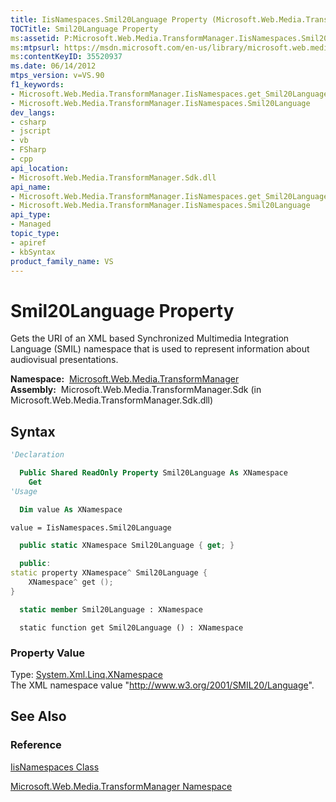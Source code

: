 ```yaml
---
title: IisNamespaces.Smil20Language Property (Microsoft.Web.Media.TransformManager)
TOCTitle: Smil20Language Property
ms:assetid: P:Microsoft.Web.Media.TransformManager.IisNamespaces.Smil20Language
ms:mtpsurl: https://msdn.microsoft.com/en-us/library/microsoft.web.media.transformmanager.iisnamespaces.smil20language(v=VS.90)
ms:contentKeyID: 35520937
ms.date: 06/14/2012
mtps_version: v=VS.90
f1_keywords:
- Microsoft.Web.Media.TransformManager.IisNamespaces.get_Smil20Language
- Microsoft.Web.Media.TransformManager.IisNamespaces.Smil20Language
dev_langs:
- csharp
- jscript
- vb
- FSharp
- cpp
api_location:
- Microsoft.Web.Media.TransformManager.Sdk.dll
api_name:
- Microsoft.Web.Media.TransformManager.IisNamespaces.get_Smil20Language
- Microsoft.Web.Media.TransformManager.IisNamespaces.Smil20Language
api_type:
- Managed
topic_type:
- apiref
- kbSyntax
product_family_name: VS
---
```


# Smil20Language Property

Gets the URI of an XML based Synchronized Multimedia Integration Language (SMIL) namespace that is used to represent information about audiovisual presentations.

**Namespace:**  [Microsoft.Web.Media.TransformManager](microsoft-web-media-transformmanager-namespace.md)  
**Assembly:**  Microsoft.Web.Media.TransformManager.Sdk (in Microsoft.Web.Media.TransformManager.Sdk.dll)

## Syntax

```vb
'Declaration

  Public Shared ReadOnly Property Smil20Language As XNamespace
    Get
'Usage

  Dim value As XNamespace

value = IisNamespaces.Smil20Language
```

```csharp
  public static XNamespace Smil20Language { get; }
```

```cpp
  public:
static property XNamespace^ Smil20Language {
    XNamespace^ get ();
}
```

``` fsharp
  static member Smil20Language : XNamespace
```

```jscript
  static function get Smil20Language () : XNamespace
```

### Property Value

Type: [System.Xml.Linq.XNamespace](https://msdn.microsoft.com/library/bb291898)  
The XML namespace value "http://www.w3.org/2001/SMIL20/Language".  

## See Also

### Reference

[IisNamespaces Class](iisnamespaces-class-microsoft-web-media-transformmanager.md)

[Microsoft.Web.Media.TransformManager Namespace](microsoft-web-media-transformmanager-namespace.md)

